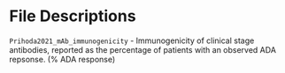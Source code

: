 # File Descriptions

`Prihoda2021_mAb_immunogenicity` - Immunogenicity of clinical stage antibodies, reported as the percentage of patients with an observed ADA repsonse. (% ADA response)

